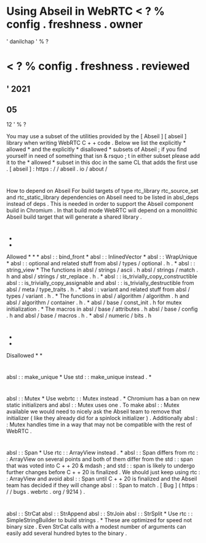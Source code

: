 #
Using
Abseil
in
WebRTC
<
?
%
config
.
freshness
.
owner
=
'
danilchap
'
%
?
>
<
?
%
config
.
freshness
.
reviewed
=
'
2021
-
05
-
12
'
%
?
>
You
may
use
a
subset
of
the
utilities
provided
by
the
[
Abseil
]
[
abseil
]
library
when
writing
WebRTC
C
+
+
code
.
Below
we
list
the
explicitly
*
allowed
*
and
the
explicitly
*
disallowed
*
subsets
of
Abseil
;
if
you
find
yourself
in
need
of
something
that
isn
&
rsquo
;
t
in
either
subset
please
add
it
to
the
*
allowed
*
subset
in
this
doc
in
the
same
CL
that
adds
the
first
use
.
[
abseil
]
:
https
:
/
/
abseil
.
io
/
about
/
#
#
How
to
depend
on
Abseil
For
build
targets
of
type
rtc_library
rtc_source_set
and
rtc_static_library
dependencies
on
Abseil
need
to
be
listed
in
absl_deps
instead
of
deps
.
This
is
needed
in
order
to
support
the
Abseil
component
build
in
Chromium
.
In
that
build
mode
WebRTC
will
depend
on
a
monolithic
Abseil
build
target
that
will
generate
a
shared
library
.
#
#
*
*
Allowed
*
*
*
absl
:
:
bind_front
*
absl
:
:
InlinedVector
*
absl
:
:
WrapUnique
*
absl
:
:
optional
and
related
stuff
from
absl
/
types
/
optional
.
h
.
*
absl
:
:
string_view
*
The
functions
in
absl
/
strings
/
ascii
.
h
absl
/
strings
/
match
.
h
and
absl
/
strings
/
str_replace
.
h
.
*
absl
:
:
is_trivially_copy_constructible
absl
:
:
is_trivially_copy_assignable
and
absl
:
:
is_trivially_destructible
from
absl
/
meta
/
type_traits
.
h
.
*
absl
:
:
variant
and
related
stuff
from
absl
/
types
/
variant
.
h
.
*
The
functions
in
absl
/
algorithm
/
algorithm
.
h
and
absl
/
algorithm
/
container
.
h
.
*
absl
/
base
/
const_init
.
h
for
mutex
initialization
.
*
The
macros
in
absl
/
base
/
attributes
.
h
absl
/
base
/
config
.
h
and
absl
/
base
/
macros
.
h
.
*
absl
/
numeric
/
bits
.
h
#
#
*
*
Disallowed
*
*
#
#
#
absl
:
:
make_unique
*
Use
std
:
:
make_unique
instead
.
*
#
#
#
absl
:
:
Mutex
*
Use
webrtc
:
:
Mutex
instead
.
*
Chromium
has
a
ban
on
new
static
initializers
and
absl
:
:
Mutex
uses
one
.
To
make
absl
:
:
Mutex
available
we
would
need
to
nicely
ask
the
Abseil
team
to
remove
that
initializer
(
like
they
already
did
for
a
spinlock
initializer
)
.
Additionally
absl
:
:
Mutex
handles
time
in
a
way
that
may
not
be
compatible
with
the
rest
of
WebRTC
.
#
#
#
absl
:
:
Span
*
Use
rtc
:
:
ArrayView
instead
.
*
absl
:
:
Span
differs
from
rtc
:
:
ArrayView
on
several
points
and
both
of
them
differ
from
the
std
:
:
span
that
was
voted
into
C
+
+
20
&
mdash
;
and
std
:
:
span
is
likely
to
undergo
further
changes
before
C
+
+
20
is
finalized
.
We
should
just
keep
using
rtc
:
:
ArrayView
and
avoid
absl
:
:
Span
until
C
+
+
20
is
finalized
and
the
Abseil
team
has
decided
if
they
will
change
absl
:
:
Span
to
match
.
[
Bug
]
(
https
:
/
/
bugs
.
webrtc
.
org
/
9214
)
.
#
#
#
absl
:
:
StrCat
absl
:
:
StrAppend
absl
:
:
StrJoin
absl
:
:
StrSplit
*
Use
rtc
:
:
SimpleStringBuilder
to
build
strings
.
*
These
are
optimized
for
speed
not
binary
size
.
Even
StrCat
calls
with
a
modest
number
of
arguments
can
easily
add
several
hundred
bytes
to
the
binary
.
